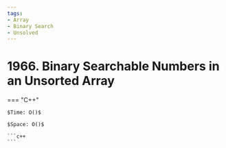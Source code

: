 ```yaml
---
tags:
- Array
- Binary Search
- Unsolved
---
```



# 1966. Binary Searchable Numbers in an Unsorted Array

=== "C++"

    $Time: O()$

    $Space: O()$

    ```c++
    ```